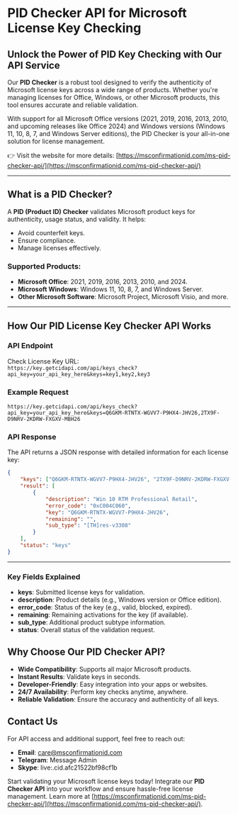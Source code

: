 # PID Checker API for Microsoft License Key Checking

## Unlock the Power of PID Key Checking with Our API Service
Our **PID Checker** is a robust tool designed to verify the authenticity of Microsoft license keys across a wide range of products. Whether you're managing licenses for Office, Windows, or other Microsoft products, this tool ensures accurate and reliable validation.

With support for all Microsoft Office versions (2021, 2019, 2016, 2013, 2010, and upcoming releases like Office 2024) and Windows versions (Windows 11, 10, 8, 7, and Windows Server editions), the PID Checker is your all-in-one solution for license management.  

👉 Visit the website for more details: [https://msconfirmationid.com/ms-pid-checker-api/](https://msconfirmationid.com/ms-pid-checker-api/)

---

## **What is a PID Checker?**
A **PID (Product ID) Checker** validates Microsoft product keys for authenticity, usage status, and validity. It helps:  
- Avoid counterfeit keys.  
- Ensure compliance.  
- Manage licenses effectively.  

### Supported Products:
- **Microsoft Office**: 2021, 2019, 2016, 2013, 2010, and 2024.  
- **Microsoft Windows**: Windows 11, 10, 8, 7, and Windows Server.  
- **Other Microsoft Software**: Microsoft Project, Microsoft Visio, and more.

---

## **How Our PID License Key Checker API Works**

### **API Endpoint**
Check License Key URL:  
`https://key.getcidapi.com/api/keys_check?api_key=your_api_key_here&keys=key1,key2,key3`

### **Example Request**
```plaintext
https://key.getcidapi.com/api/keys_check?api_key=your_api_key_here&keys=Q6GKM-RTNTX-WGVV7-P9HX4-JHV26,2TX9F-D9NRV-2KDRW-FXGXV-MBH26
```

### **API Response**
The API returns a JSON response with detailed information for each license key:
```json
{
    "keys": ["Q6GKM-RTNTX-WGVV7-P9HX4-JHV26", "2TX9F-D9NRV-2KDRW-FXGXV-MBH26"],
    "result": [
        {
            "description": "Win 10 RTM Professional Retail",
            "error_code": "0xC004C060",
            "key": "Q6GKM-RTNTX-WGVV7-P9HX4-JHV26",
            "remaining": "",
            "sub_type": "[TH]res-v3308"
        }
    ],
    "status": "keys"
}
```

---

### **Key Fields Explained**
- **keys**: Submitted license keys for validation.  
- **description**: Product details (e.g., Windows version or Office edition).  
- **error_code**: Status of the key (e.g., valid, blocked, expired).  
- **remaining**: Remaining activations for the key (if available).  
- **sub_type**: Additional product subtype information.  
- **status**: Overall status of the validation request.  

## **Why Choose Our PID Checker API?**
- **Wide Compatibility**: Supports all major Microsoft products.  
- **Instant Results**: Validate keys in seconds.  
- **Developer-Friendly**: Easy integration into your apps or websites.  
- **24/7 Availability**: Perform key checks anytime, anywhere.  
- **Reliable Validation**: Ensure the accuracy and authenticity of all keys.


## **Contact Us**
For API access and additional support, feel free to reach out:  
- **Email**: [care@msconfirmationid.com](mailto:care@msconfirmationid.com)  
- **Telegram**: Message Admin  
- **Skype**: live:.cid.afc21522bf98cf1b  

Start validating your Microsoft license keys today! Integrate our **PID Checker API** into your workflow and ensure hassle-free license management. Learn more at [https://msconfirmationid.com/ms-pid-checker-api/](https://msconfirmationid.com/ms-pid-checker-api/).
